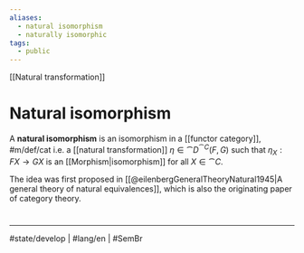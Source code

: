 ```yaml
---
aliases:
  - natural isomorphism
  - naturally isomorphic
tags:
  - public
---
```

[[Natural transformation]]
# Natural isomorphism

A **natural isomorphism** is an isomorphism in a [[functor category]], #m/def/cat 
i.e. a [[natural transformation]] $\eta \in \cat D^{\cat C}(F, G)$
such that $\eta_{X} : FX \to GX$ is an [[Morphism|isomorphism]] for all $X \in \cat C$.

The idea was first proposed in [[@eilenbergGeneralTheoryNatural1945|A general theory of natural equivalences]], which is also the originating paper of category theory.


#
---
#state/develop | #lang/en | #SemBr
